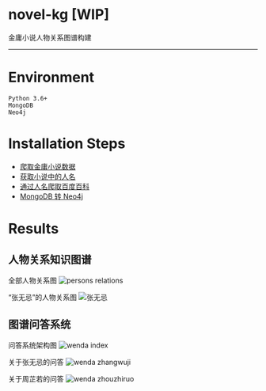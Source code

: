 # novel-kg [WIP]
金庸小说人物关系图谱构建

---

# Environment

```
Python 3.6+
MongoDB
Neo4j
```

# Installation Steps

- [爬取金庸小说数据]()
- [获取小说中的人名]()
- [通过人名爬取百度百科]()
- [MongoDB 转 Neo4j]()

# Results

## 人物关系知识图谱
全部人物关系图
![persons relations](https://github.com/liuyuzhangolvz/novel-kg/blob/master/docs/graph.png)

“张无忌”的人物关系图
![张无忌](https://github.com/liuyuzhangolvz/novel-kg/blob/master/docs/%E5%BC%A0%E6%97%A0%E5%BF%8C.png)

## 图谱问答系统
问答系统架构图
![wenda index](https://github.com/liuyuzhangolvz/novel-kg/blob/master/docs/kgqa.png)

关于张无忌的问答
![wenda zhangwuji](https://github.com/liuyuzhangolvz/novel-kg/blob/master/docs/wenda-zhangwuji.png)

关于周芷若的问答
![wenda zhouzhiruo](https://github.com/liuyuzhangolvz/novel-kg/blob/master/docs/wenda-zhouzhiruo.png)

